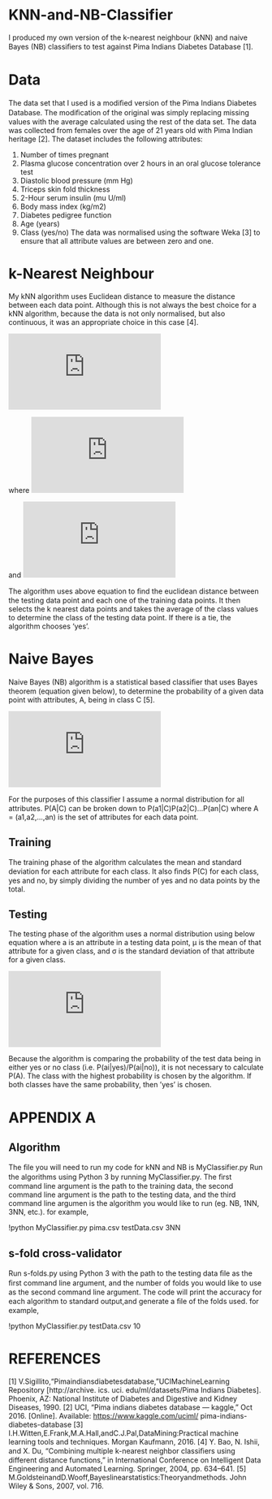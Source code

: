 # KNN-and-NB-Classifier
I produced my own version of the k-nearest neighbour (kNN) and naive Bayes (NB) classiﬁers to test against Pima Indians Diabetes Database [1].
# Data
The data set that I used is a modiﬁed version of the Pima Indians Diabetes Database. The modiﬁcation of the original was simply replacing missing values with the average calculated using the rest of the data set. The data was collected from females over the age of 21 years old with Pima Indian heritage [2]. The dataset includes the following attributes: 
1) Number of times pregnant
2) Plasma glucose concentration over 2 hours in an oral glucose tolerance test
3) Diastolic blood pressure (mm Hg) 
4) Triceps skin fold thickness 
5) 2-Hour serum insulin (mu U/ml) 
6) Body mass index (kg/m2) 
7) Diabetes pedigree function 
8) Age (years) 
9) Class (yes/no)
The data was normalised using the software Weka [3] to ensure that all attribute values are between zero and one.
# k-Nearest Neighbour
My kNN algorithm uses Euclidean distance to measure the distance between each data point. Although this is not always the best choice for a kNN algorithm, because the data is not only normalised, but also continuous, it was an appropriate choice in this case [4].

![](http://latex.codecogs.com/gif.latex?D%28A%2CB%29%3D%20%5Csqrt%7B%5Csum_%7Bi%3D1%7D%5E%7Bn%7D%28a_i-b_i%29%5E2%7D)

where	![](http://latex.codecogs.com/gif.latex?A%3D%28a_1%2Ca_2%2C...%2Ca_n%29)

and	![](http://latex.codecogs.com/gif.latex?B%3D%28b_1%2Cb_2%2C...%2Cb_n%29)

The algorithm uses above equation to ﬁnd the euclidean distance between the testing data point and each one of the training data points. It then selects the k nearest data points and takes the average of the class values to determine the class of the testing data point. If there is a tie, the algorithm chooses ‘yes’.
#  Naive Bayes
Naive Bayes (NB) algorithm is a statistical based classiﬁer that uses Bayes theorem (equation given below), to determine the probability of a given data point with attributes, A, being in class C [5].

![](http://latex.codecogs.com/gif.latex?P%28C%7CA%29%3D%5Cfrac%7BP%28A%7CC%29P%28C%29%7D%7BP%28A%29%7D)

For the purposes of this classiﬁer I assume a normal distribution for all attributes. P(A|C) can be broken down to P(a1|C)P(a2|C)...P(an|C) where A = (a1,a2,...,an) is the set of attributes for each data point.
## Training
The training phase of the algorithm calculates the mean and standard deviation for each attribute for each class. It also ﬁnds P(C) for each class, yes and no, by simply dividing the number of yes and no data points by the total.
## Testing
The testing phase of the algorithm uses a normal distribution using below equation where a is an attribute in a testing data point, µ is the mean of that attribute for a given class, and σ is the standard deviation of that attribute for a given class.

![](http://latex.codecogs.com/gif.latex?P%28a_i%7CC%29%3D%20%5Cfrac%7B1%7D%7B%5Csigma%20%5Csqrt%7B2%5CPi%7D%7De%5E-%5Cfrac%7B%28a_i-%5Cmu%29%5E2%7D%7B2%5Csigma%5E2%7D)

Because the algorithm is comparing the probability of the test data being in either yes or no class (i.e. P(ai|yes)/P(ai|no)), it is not necessary to calculate P(A). The class with the highest probability is chosen by the algorithm. If both classes have the same probability, then ’yes’ is chosen.
# APPENDIX A
## Algorithm
The ﬁle you will need to run my code for kNN and NB is MyClassifier.py
Run the algorithms using Python 3 by running MyClassiﬁer.py. The ﬁrst command line argument is the path to the training data, the second command line argument is the path to the testing data, and the third command line argumen is the algorithm you would like to run (eg. NB, 1NN, 3NN, etc.).
for example,

!python MyClassifier.py pima.csv testData.csv 3NN

## s-fold cross-validator
Run s-folds.py using Python 3 with the path to the testing data ﬁle as the ﬁrst command line argument, and the number of folds you would like to use as the second command line argument. The code will print the accuracy for each algorithm to standard output,and generate a ﬁle of the folds used.
for example,

!python MyClassifier.py testData.csv 10

# REFERENCES 
[1] V.Sigillito,“Pimaindiansdiabetesdatabase,”UCIMachineLearning Repository [http://archive. ics. uci. edu/ml/datasets/Pima Indians Diabetes]. Phoenix, AZ: National Institute of Diabetes and Digestive and Kidney Diseases, 1990. 
[2] UCI, “Pima indians diabetes database — kaggle,” Oct 2016. [Online]. Available: https://www.kaggle.com/uciml/ pima-indians-diabetes-database 
[3] I.H.Witten,E.Frank,M.A.Hall,andC.J.Pal,DataMining:Practical machine learning tools and techniques. Morgan Kaufmann, 2016.  [4] Y. Bao, N. Ishii, and X. Du, “Combining multiple k-nearest neighbor classiﬁers using different distance functions,” in International Conference on Intelligent Data Engineering and Automated Learning. Springer, 2004, pp. 634–641. 
[5] M.GoldsteinandD.Wooff,Bayeslinearstatistics:Theoryandmethods. John Wiley & Sons, 2007, vol. 716.
